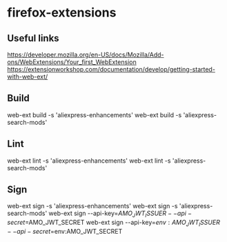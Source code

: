 # firefox-extensions

## Useful links
https://developer.mozilla.org/en-US/docs/Mozilla/Add-ons/WebExtensions/Your_first_WebExtension
https://extensionworkshop.com/documentation/develop/getting-started-with-web-ext/

## Build
web-ext build -s 'aliexpress-enhancements'
web-ext build -s 'aliexpress-search-mods'

## Lint
web-ext lint -s 'aliexpress-enhancements'
web-ext lint -s 'aliexpress-search-mods'

## Sign
web-ext sign -s 'aliexpress-enhancements'
web-ext sign -s 'aliexpress-search-mods'
web-ext sign --api-key=$AMO_JWT_ISSUER --api-secret=$AMO_JWT_SECRET
web-ext sign --api-key=$env:AMO_JWT_ISSUER --api-secret=$env:AMO_JWT_SECRET
